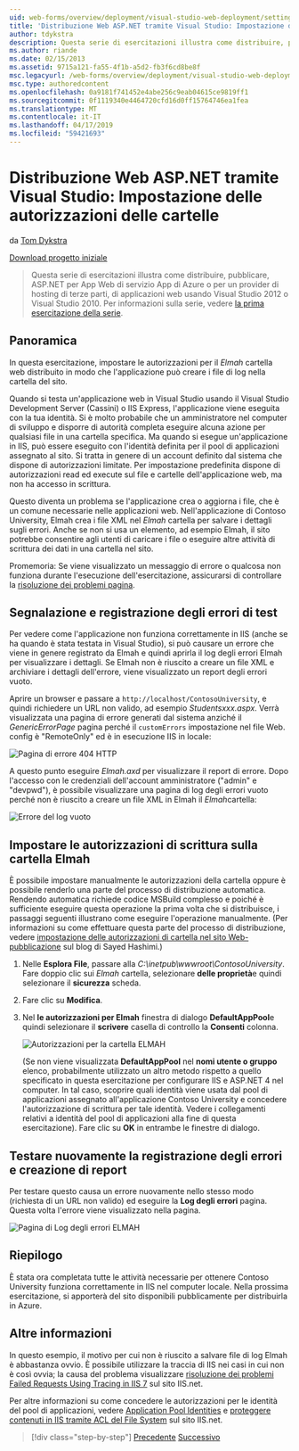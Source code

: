 ```yaml
---
uid: web-forms/overview/deployment/visual-studio-web-deployment/setting-folder-permissions
title: 'Distribuzione Web ASP.NET tramite Visual Studio: Impostazione delle autorizzazioni di cartella | Microsoft Docs'
author: tdykstra
description: Questa serie di esercitazioni illustra come distribuire, pubblicare, ASP.NET per App Web di servizio App di Azure o per un provider di hosting di terze parti, di applicazioni web da utilizza...
ms.author: riande
ms.date: 02/15/2013
ms.assetid: 9715a121-fa55-4f1b-a5d2-fb3f6cd8be8f
msc.legacyurl: /web-forms/overview/deployment/visual-studio-web-deployment/setting-folder-permissions
msc.type: authoredcontent
ms.openlocfilehash: 0a9181f741452e4abe256c9eab04615ce9819ff1
ms.sourcegitcommit: 0f1119340e4464720cfd16d0ff15764746ea1fea
ms.translationtype: MT
ms.contentlocale: it-IT
ms.lasthandoff: 04/17/2019
ms.locfileid: "59421693"
---
```

# <a name="aspnet-web-deployment-using-visual-studio-setting-folder-permissions"></a>Distribuzione Web ASP.NET tramite Visual Studio: Impostazione delle autorizzazioni delle cartelle

da [Tom Dykstra](https://github.com/tdykstra)

[Download progetto iniziale](http://go.microsoft.com/fwlink/p/?LinkId=282627)

> Questa serie di esercitazioni illustra come distribuire, pubblicare, ASP.NET per App Web di servizio App di Azure o per un provider di hosting di terze parti, di applicazioni web usando Visual Studio 2012 o Visual Studio 2010. Per informazioni sulla serie, vedere [la prima esercitazione della serie](introduction.md).


## <a name="overview"></a>Panoramica

In questa esercitazione, impostare le autorizzazioni per il *Elmah* cartella web distribuito in modo che l'applicazione può creare i file di log nella cartella del sito.

Quando si testa un'applicazione web in Visual Studio usando il Visual Studio Development Server (Cassini) o IIS Express, l'applicazione viene eseguita con la tua identità. Si è molto probabile che un amministratore nel computer di sviluppo e disporre di autorità completa eseguire alcuna azione per qualsiasi file in una cartella specifica. Ma quando si esegue un'applicazione in IIS, può essere eseguito con l'identità definita per il pool di applicazioni assegnato al sito. Si tratta in genere di un account definito dal sistema che dispone di autorizzazioni limitate. Per impostazione predefinita dispone di autorizzazioni read ed execute sul file e cartelle dell'applicazione web, ma non ha accesso in scrittura.

Questo diventa un problema se l'applicazione crea o aggiorna i file, che è un comune necessarie nelle applicazioni web. Nell'applicazione di Contoso University, Elmah crea i file XML nel *Elmah* cartella per salvare i dettagli sugli errori. Anche se non si usa un elemento, ad esempio Elmah, il sito potrebbe consentire agli utenti di caricare i file o eseguire altre attività di scrittura dei dati in una cartella nel sito.

Promemoria: Se viene visualizzato un messaggio di errore o qualcosa non funziona durante l'esecuzione dell'esercitazione, assicurarsi di controllare la [risoluzione dei problemi pagina](troubleshooting.md).

## <a name="test-error-logging-and-reporting"></a>Segnalazione e registrazione degli errori di test

Per vedere come l'applicazione non funziona correttamente in IIS (anche se ha quando è stata testata in Visual Studio), si può causare un errore che viene in genere registrato da Elmah e quindi aprirla il log degli errori Elmah per visualizzare i dettagli. Se Elmah non è riuscito a creare un file XML e archiviare i dettagli dell'errore, viene visualizzato un report degli errori vuoto.

Aprire un browser e passare a `http://localhost/ContosoUniversity`, e quindi richiedere un URL non valido, ad esempio *Studentsxxx.aspx*. Verrà visualizzata una pagina di errore generati dal sistema anziché il *GenericErrorPage* pagina perché il `customErrors` impostazione nel file Web. config è "RemoteOnly" ed è in esecuzione IIS in locale:

![Pagina di errore 404 HTTP](setting-folder-permissions/_static/image1.png)

A questo punto eseguire *Elmah.axd* per visualizzare il report di errore. Dopo l'accesso con le credenziali dell'account amministratore (&quot;admin&quot; e &quot;devpwd&quot;), è possibile visualizzare una pagina di log degli errori vuoto perché non è riuscito a creare un file XML in Elmah il *Elmah*cartella:

![Errore del log vuoto](setting-folder-permissions/_static/image2.png)

## <a name="set-write-permission-on-the-elmah-folder"></a>Impostare le autorizzazioni di scrittura sulla cartella Elmah

È possibile impostare manualmente le autorizzazioni della cartella oppure è possibile renderlo una parte del processo di distribuzione automatica. Rendendo automatica richiede codice MSBuild complesso e poiché è sufficiente eseguire questa operazione la prima volta che si distribuisce, i passaggi seguenti illustrano come eseguire l'operazione manualmente. (Per informazioni su come effettuare questa parte del processo di distribuzione, vedere [impostazione delle autorizzazioni di cartella nel sito Web-pubblicazione](http://sedodream.com/2011/11/08/SettingFolderPermissionsOnWebPublish.aspx) sul blog di Sayed Hashimi.)

1. Nelle **Esplora File**, passare alla *C:\inetpub\wwwroot\ContosoUniversity*. Fare doppio clic sui *Elmah* cartella, selezionare **delle proprietà**e quindi selezionare il **sicurezza** scheda.
2. Fare clic su **Modifica**.
3. Nel **le autorizzazioni per Elmah** finestra di dialogo **DefaultAppPool**e quindi selezionare il **scrivere** casella di controllo la **Consenti** colonna.

    ![Autorizzazioni per la cartella ELMAH](setting-folder-permissions/_static/image3.png)

    (Se non viene visualizzata **DefaultAppPool** nel **nomi utente o gruppo** elenco, probabilmente utilizzato un altro metodo rispetto a quello specificato in questa esercitazione per configurare IIS e ASP.NET 4 nel computer. In tal caso, scoprire quali identità viene usata dal pool di applicazioni assegnato all'applicazione Contoso University e concedere l'autorizzazione di scrittura per tale identità. Vedere i collegamenti relativi a identità del pool di applicazioni alla fine di questa esercitazione). Fare clic su **OK** in entrambe le finestre di dialogo.

## <a name="retest-error-logging-and-reporting"></a>Testare nuovamente la registrazione degli errori e creazione di report

Per testare questo causa un errore nuovamente nello stesso modo (richiesta di un URL non valido) ed eseguire la **Log degli errori** pagina. Questa volta l'errore viene visualizzato nella pagina.

![Pagina di Log degli errori ELMAH](setting-folder-permissions/_static/image4.png)

## <a name="summary"></a>Riepilogo

È stata ora completata tutte le attività necessarie per ottenere Contoso University funziona correttamente in IIS nel computer locale. Nella prossima esercitazione, si apporterà del sito disponibili pubblicamente per distribuirla in Azure.

## <a name="more-information"></a>Altre informazioni

In questo esempio, il motivo per cui non è riuscito a salvare file di log Elmah è abbastanza ovvio. È possibile utilizzare la traccia di IIS nei casi in cui non è così ovvia; la causa del problema visualizzare [risoluzione dei problemi Failed Requests Using Tracing in IIS 7](https://www.iis.net/learn/troubleshoot/using-failed-request-tracing/troubleshooting-failed-requests-using-tracing-in-iis) sul sito IIS.net.

Per altre informazioni su come concedere le autorizzazioni per le identità del pool di applicazioni, vedere [Application Pool Identities](https://www.iis.net/learn/manage/configuring-security/application-pool-identities) e [proteggere contenuti in IIS tramite ACL del File System](https://www.iis.net/learn/get-started/planning-for-security/secure-content-in-iis-through-file-system-acls) sul sito IIS.net.

> [!div class="step-by-step"]
> [Precedente](deploying-to-iis.md)
> [Successivo](deploying-to-production.md)
